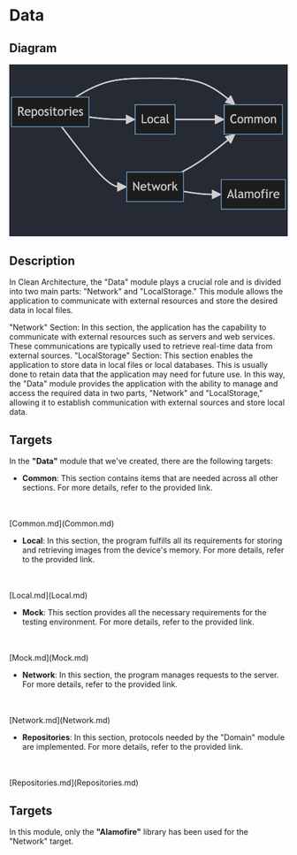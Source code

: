 # Data

## Diagram
<img alt="Data Digram" src="Diagram/data.png">

## Description
In Clean Architecture, the "Data" module plays a crucial role and is divided into two main parts: "Network" and "LocalStorage." This module allows the application to communicate with external resources and store the desired data in local files.

"Network" Section: In this section, the application has the capability to communicate with external resources such as servers and web services. These communications are typically used to retrieve real-time data from external sources.
"LocalStorage" Section: This section enables the application to store data in local files or local databases. This is usually done to retain data that the application may need for future use.
In this way, the "Data" module provides the application with the ability to manage and access the required data in two parts, "Network" and "LocalStorage," allowing it to establish communication with external sources and store local data.

## Targets
In the **"Data"** module that we've created, there are the following targets:

- **Common**: This section contains items that are needed across all other sections. For more details, refer to the provided link.
<br>
<br>
[Common.md](Common.md)


- **Local**: In this section, the program fulfills all its requirements for storing and retrieving images from the device's memory. For more details, refer to the provided link.
<br>
<br>
[Local.md](Local.md)

- **Mock**: This section provides all the necessary requirements for the testing environment. For more details, refer to the provided link.
<br>
<br>
[Mock.md](Mock.md)

- **Network**: In this section, the program manages requests to the server. For more details, refer to the provided link.
<br>
<br>
[Network.md](Network.md)

- **Repositories**: In this section, protocols needed by the "Domain" module are implemented. For more details, refer to the provided link.
<br>
<br>
[Repositories.md](Repositories.md)

## Targets
In this module, only the **"Alamofire"** library has been used for the "Network" target.